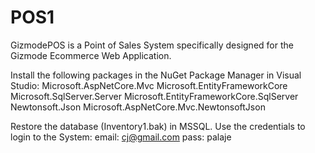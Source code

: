 # POS1

GizmodePOS is a Point of Sales System specifically designed for the Gizmode Ecommerce Web Application. 

Install the following packages in the NuGet Package Manager in Visual Studio:
Microsoft.AspNetCore.Mvc
Microsoft.EntityFrameworkCore
Microsoft.SqlServer.Server
Microsoft.EntityFrameworkCore.SqlServer
Newtonsoft.Json
Microsoft.AspNetCore.Mvc.NewtonsoftJson


Restore the database (Inventory1.bak) in MSSQL.
Use the credentials to login to the System: 
email: cj@gmail.com 
pass: palaje
